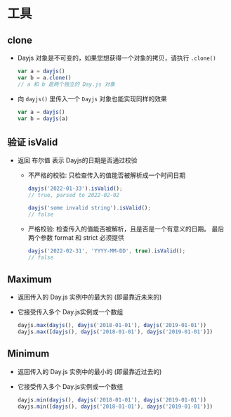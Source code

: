 # 工具

## clone

- Dayjs 对象是不可变的，如果您想获得一个对象的拷贝，请执行 `.clone()`

    ```js
    var a = dayjs()
    var b = a.clone()
    // a 和 b 是两个独立的 Day.js 对象
    ```

- 向 `dayjs()` 里传入一个 `Dayjs` 对象也能实现同样的效果

    ```js
    var a = dayjs()
    var b = dayjs(a)
    ```

## 验证 isValid

- 返回 布尔值 表示 Dayjs的日期是否通过校验

  - 不严格的校验: 只检查传入的值能否被解析成一个时间日期

      ```js
      dayjs('2022-01-33').isValid();
      // true, parsed to 2022-02-02

      dayjs('some invalid string').isValid();
      // false
      ```

  - 严格校验: 检查传入的值能否被解析，且是否是一个有意义的日期。 最后两个参数 format 和 strict 必须提供

      ```js
      dayjs('2022-02-31', 'YYYY-MM-DD', true).isValid();
      // false
      ```

## Maximum

- 返回传入的 Day.js 实例中的最大的 (即最靠近未来的)
- 它接受传入多个 Day.js实例或一个数组

    ```js
    dayjs.max(dayjs(), dayjs('2018-01-01'), dayjs('2019-01-01'))
    dayjs.max([dayjs(), dayjs('2018-01-01'), dayjs('2019-01-01')])
    ```

## Minimum

- 返回传入的 Day.js 实例中的最小的 (即最靠近过去的)
- 它接受传入多个 Day.js实例或一个数组

    ```js
    dayjs.min(dayjs(), dayjs('2018-01-01'), dayjs('2019-01-01'))
    dayjs.min([dayjs(), dayjs('2018-01-01'), dayjs('2019-01-01')])
    ```
